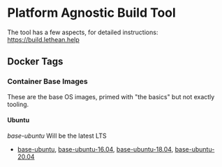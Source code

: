# Platform Agnostic Build Tool

The tool has a few aspects, for detailed instructions: https://build.lethean.help

## Docker Tags

### Container Base Images

These are the base OS images, primed with "the basics" but not exactly tooling.

#### Ubuntu
*base-ubuntu* Will be the latest LTS
* [base-ubuntu](https://hub.docker.com/r/lthn/build/tags?page=1&ordering=last_updated&name=base-ubuntu),
  [base-ubuntu-16.04](https://hub.docker.com/r/lthn/build/tags?page=1&ordering=last_updated&name=base-ubuntu-16.04), 
  [base-ubuntu-18.04](https://hub.docker.com/r/lthn/build/tags?page=1&ordering=last_updated&name=base-ubuntu-18.04), 
  [base-ubuntu-20.04](https://hub.docker.com/r/lthn/build/tags?page=1&ordering=last_updated&name=base-ubuntu-20.04) 


